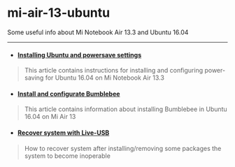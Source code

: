 # mi-air-13-ubuntu
Some useful info about Mi Notebook Air 13.3 and Ubuntu 16.04
***
* #### [Installing Ubuntu and powersave settings](https://github.com/andrewozhegov/mi-air-13-ubuntu/blob/master/powersave.md)
> This article contains instructions for installing and configuring power-saving for Ubuntu 16.04 on Mi Notebook Air 13.3

* #### [Install and configurate Bumblebee](https://github.com/andrewozhegov/mi-air-13-ubuntu/blob/master/bumblebees.md)
> This article contains information about installing Bumblebee in Ubuntu 16.04 on Mi Air 13

* #### [Recover system with Live-USB](https://github.com/andrewozhegov/mi-air-13-ubuntu/blob/master/liveusb-recover.md)
> How to recover system after installing/removing some packages the system to become inoperable
